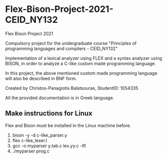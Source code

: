 # Flex-Bison-Project-2021-CEID_NY132
Flex Bison Project 2021

Compulsory project for the undergraduate course "Principles of programming languages and compilers - CEID_NY132"

Implementation of a lexical analyzer using FLEX and a syntax analyzer using BISON, in order to analyze a C-like custom made programming language.

In this project, the above mentioned custom made programming language will also be described in BNF form.

Created by Christos-Panagiotis Balatsouras, StudentID: 1054335

All the provided documentation is in Greek language.

## Make instructions for Linux

Flex and Bison must be installed in the Linux machine before.

1. bison -y -d c-like_parser.y
2. flex c-like_lexer.l
3. gcc -o myparser y.tab.c lex.yy.c -lfl
4. ./myparser prog.c


